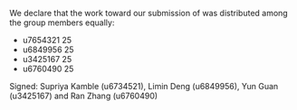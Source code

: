 We declare that the work toward our submission of  was distributed among the group members equally:

* u7654321 25
* u6849956 25
* u3425167 25
* u6760490 25

Signed: Supriya Kamble (u6734521), Limin Deng (u6849956), Yun Guan (u3425167) and Ran Zhang  (u6760490)


